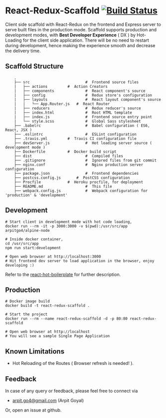
# React-Redux-Scaffold [![Build Status](https://travis-ci.org/arpitgo4/React-Redux-Scaffold.svg?branch=master)](https://travis-ci.org/arpitgo4/React-Redux-Scaffold)
Client side scaffold with React-Redux on the frontend and Express server to serve built files in the production mode. Scaffold supports production and development modes, with **Best Developer Experience** ( DX ) by Hot-Loading for the client side application. There will be no need to restart during development, hence making the experience smooth and decrease the delivery time.

## Scaffold Structure 

```
	.
	├── src                     	#  Frontend source files
	|   ├── actions			#  Action Creators
	|   ├── components          	#  React component's source
	|   ├── config              	#  Redux store's configuration
	|   ├── layouts             	#  React layout component's source
	|   |   └── App.Router.js 	#  React Router    
	|   ├── reducers            	#  Redux reducer's source
	|   ├── index.html          	#  Root HTML template
	|   ├── index.js            	#  Frontend source entry point
	|   └── style.scss           	#  Global Sass stylesheet
	├── .babelrc                	#  Babel configuration ( ES6, React, JSX )
	├── .eslintrc               	#  ESLint configuration
	├── .travis.yml 		#  Travis CI configuration file
	├── devServer.js            	#  Hot loading server source ( development mode )
	├── Dockerfile			#  Docker build script
	├── dist                      	#  Compiled files
	├── .gitignore                	#  Ignored files from git commit
	├── nginx.conf                	#  Nginx production server configuration
	├── package.json              	#  Frontend dependencies
	├── postcss.config.js 		#  PostCSS configuration
	├── Procfile			#  Heroku procfile, for deployment
	├── README.md                 	#  This file
	├── webpack.config.js           #  Webpack configuration for 'production' & 'development' 
```

## Development
```	
# Start client in development mode with hot code loading,
docker run --rm -it -p 3000:3000 -v $(pwd):/usr/src/app arpitgo4/alpine-node

# Inside docker container,
cd /usr/src/app 
npm run start:development

# Open web browser at http://localhost:3000
# Hit frontend dev server to load application in the browser, enjoy developing :)
```

Refer to the [react-hot-boilerplate](https://github.com/gaearon/react-hot-boilerplate) for further description.

## Production
```
# Docker image build
docker build -t react-redux-scaffold .

# Start the project
docker run --rm --name react-redux-scaffold -d -p 80:80 react-redux-scaffold

# Open web browser at http://localhost
# You will see a sample Single Page Application
```

## Known Limitations
* Hot Reloading of the Routes ( Browser refresh is needed! ).

## Feedback
In case of any query or feedback, please feel free to connect via
* arpit.go4@gmail.com (Arpit Goyal)

Or, open an issue at github.
